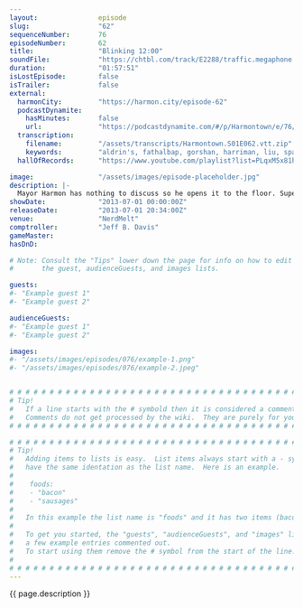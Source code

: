 ```yaml
---
layout:               episode
slug:                 "62"
sequenceNumber:       76
episodeNumber:        62
title:                "Blinking 12:00"
soundFile:            "https://chtbl.com/track/E2288/traffic.megaphone.fm/STA5692275742.mp3?updated=1555528723"
duration:             "01:57:51"
isLostEpisode:        false
isTrailer:            false
external:
  harmonCity:         "https://harmon.city/episode-62"
  podcastDynamite:
    hasMinutes:       false
    url:              "https://podcastdynamite.com/#/p/Harmontown/e/76/62"
  transcription:
    filename:         "/assets/transcripts/Harmontown.S01E062.vtt.zip"
    keywords:         "aldrin's, fathalbap, gorshan, harriman, liu, spacesuit, keychains, flutes, necklaces, teleportation, x-men, pact, breadcrumbs, conceivable, hubbub, teleporting, lemurs, necklace, biracial, mundane, superpower, squat, crowe, roy, teleport"
  hallOfRecords:      "https://www.youtube.com/playlist?list=PLqxM5x81hNOZh7lIHCuuY3Utqj4_IuRKa"

image:                "/assets/images/episode-placeholder.jpg"
description: |-
  Mayor Harmon has nothing to discuss so he opens it to the floor. Super powers are debated. Gifts are given. A special guest returns to D&D.
showDate:             "2013-07-01 00:00:00Z"
releaseDate:          "2013-07-01 20:34:00Z"
venue:                "NerdMelt"
comptroller:          "Jeff B. Davis"
gameMaster:           
hasDnD:               

# Note: Consult the "Tips" lower down the page for info on how to edit
#       the guest, audienceGuests, and images lists.

guests:
#- "Example guest 1"
#- "Example guest 2"

audienceGuests:
#- "Example guest 1"
#- "Example guest 2"

images:
#- "/assets/images/episodes/076/example-1.png"
#- "/assets/images/episodes/076/example-2.jpeg"


# # # # # # # # # # # # # # # # # # # # # # # # # # # # # # # # # # # # # # # # # # # # #
# Tip!
#   If a line starts with the # symbold then it is considered a comment.
#   Comments do not get processed by the wiki.  They are purely for your information.
# # # # # # # # # # # # # # # # # # # # # # # # # # # # # # # # # # # # # # # # # # # # #

# # # # # # # # # # # # # # # # # # # # # # # # # # # # # # # # # # # # # # # # # # # # #
# Tip!
#   Adding items to lists is easy.  List items always start with a - symbol and have
#   have the same identation as the list name.  Here is an example.
#
#    foods:
#    - "bacon"
#    - "sausages"
#
#   In this example the list name is "foods" and it has two items (bacon, and sausages).
#
#   To get you started, the "guests", "audienceGuests", and "images" lists below have
#   a few example entries commented out.
#   To start using them remove the # symbol from the start of the line.
#
# # # # # # # # # # # # # # # # # # # # # # # # # # # # # # # # # # # # # # # # # # # # #
---
```


<!-- The episode description will be rendered here -->
{{ page.description }}

<!-- Add your content BELOW here -->
<!-- vvvvvvvvvvvvvvvvvvvvvvvvvvv -->




<!-- ^^^^^^^^^^^^^^^^^^^^^^^^^^^ -->
<!-- Add your content ABOVE here -->

<!-- The episode gallery will be rendered here -->